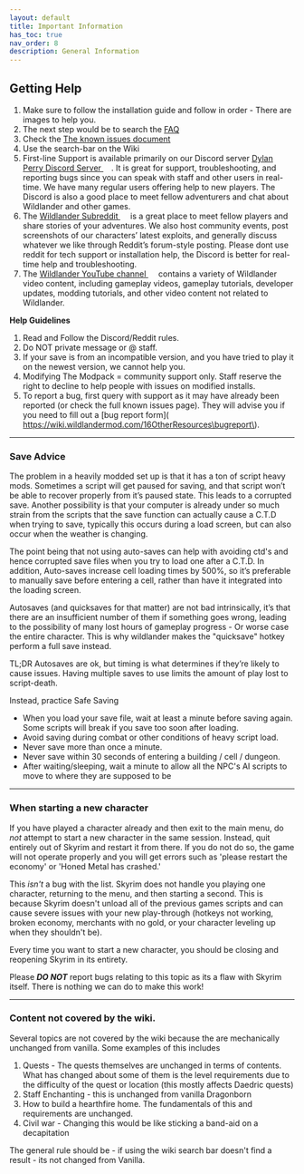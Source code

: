 ```yaml
---
layout: default
title: Important Information
has_toc: true
nav_order: 8
description: General Information
---
```




## Getting Help

1. Make sure to follow the installation guide and follow in order - There are images to help you.
1. The next step would be to search the [FAQ](https://wiki.wildlandermod.com/01Support/Faq/)
1. Check the [The known issues document](https://wiki.wildlandermod.com/01Support/KnownIssues) 
1. Use the search-bar on the Wiki
1. First-line Support is available primarily on our Discord server <a href="https://discordapp.com/invite/8VkDrfq" target="_blank" rel="noopener noreferrer">Dylan Perry Discord Server <svg viewBox="0 0 24 24" aria-labelledby="svg-external-link-title" width="1em" height="1em"><use xlink:href="#svg-external-link"></use></svg></a>. It is great for support, troubleshooting, and reporting bugs since you can speak with staff and other users in real-time. We have many regular users offering help to new players. The Discord is also a good place to meet fellow adventurers and chat about Wildlander and other games.
1. The <a href="https://www.reddit.com/r/wildlander/" target="_blank" rel="noopener noreferrer">Wildlander Subreddit <svg viewBox="0 0 24 24" aria-labelledby="svg-external-link-title" width="1em" height="1em"><use xlink:href="#svg-external-link"></use></svg></a> is a great place to meet fellow players and share stories of your adventures. We also host community events, post screenshots of our characters’ latest exploits, and generally discuss whatever we like through Reddit’s forum-style posting. Please dont use reddit for tech support or installation help, the Discord is better for real-time help and troubleshooting.
1. The <a href="https://www.youtube.com/wildlander" target="_blank" rel="noopener noreferrer">Wildlander YouTube channel <svg viewBox="0 0 24 24" aria-labelledby="svg-external-link-title" width="1em" height="1em"><use xlink:href="#svg-external-link"></use></svg></a> contains a variety of Wildlander video content, including gameplay videos, gameplay tutorials, developer updates, modding tutorials, and other video content not related to Wildlander.

**Help Guidelines**

1. Read and Follow the Discord/Reddit rules.
1. Do NOT private message or @ staff.
1. If your save is from an incompatible version, and you have tried to play it on the newest version, we cannot help you.
1. Modifying The Modpack = community support only. Staff reserve the right to decline to help people with issues on modified installs.
1. To report a bug, first query with support as it may have already been reported (or check the full known issues page). They will advise you if you need to fill out a [bug report form]( https://wiki.wildlandermod.com/16OtherResources\bugreport\).

---

### Save Advice

The problem in a heavily modded set up is that it has a ton of script heavy mods. Sometimes a script will get paused for saving, and that script won’t be able to recover properly from it’s paused state. This leads to a corrupted save. Another possibility is that your computer is already under so much strain from the scripts that the save function can actually cause a C.T.D when trying to save, typically this occurs during a load screen, but can also occur when the weather is changing.

The point being that not using auto-saves can help with avoiding ctd's and hence corrupted save files when you try to load one after a C.T.D. In addition, Auto-saves increase cell loading times by 500%, so it’s preferable to manually save before entering a cell, rather than have it integrated into the loading screen.

Autosaves (and quicksaves for that matter) are not bad intrinsically, it’s that there are an insufficient number of them if something goes wrong, leading to the possibility of many lost hours of gameplay progress - Or worse case the entire character. This is why wildlander makes the "quicksave" hotkey perform a full save instead.

TL;DR Autosaves are ok, but timing is what determines if they’re likely to cause issues. Having multiple saves to use limits the amount of play lost to script-death.

Instead, practice Safe Saving

* When you load your save file, wait at least a minute before saving again. Some scripts will break if you save too soon after loading.
* Avoid saving during combat or other conditions of heavy script load.
* Never save more than once a minute.
* Never save within 30 seconds of entering a building / cell / dungeon.
* After waiting/sleeping, wait a minute to allow all the NPC's AI scripts to move to where they are supposed to be

---

### When starting a new character

If you have played a character already and then exit to the main menu, do _not_ attempt to start a new character in the same session. Instead, quit entirely out of Skyrim and restart it from there. If you do not do so, the game will not operate properly and you will get errors such as 'please restart the economy' or 'Honed Metal has crashed.'

This *isn't* a bug with the list. Skyrim does not handle you playing one character, returning to the menu, and then starting a second. This is because Skyrim doesn't unload all of the previous games scripts and can cause severe issues with your new play-through (hotkeys not working, broken economy, merchants with no gold, or your character leveling up when they shouldn't be).

Every time you want to start a new character, you should be closing and reopening Skyrim in its entirety.

Please ***DO NOT*** report bugs relating to this topic as its a flaw with Skyrim itself. There is nothing we can do to make this work!

---

### Content not covered by the wiki.

Several topics are not covered by the wiki because the are mechanically unchanged from vanilla. Some examples of this includes

1. Quests - The quests themselves are unchanged in terms of contents. What has changed about some of them is the level requirements due to the difficulty of the quest or location (this mostly affects Daedric quests) 
1. Staff Enchanting - this is unchanged from vanilla Dragonborn
1. How to build a hearthfire home. The fundamentals of this and requirements are unchanged.
1. Civil war - Changing this would be like sticking a band-aid on a decapitation

The general rule should be - if using the wiki search bar doesn't find a result - its not changed from Vanilla.
